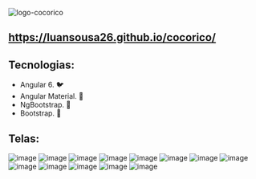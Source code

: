 ![logo-cocorico](https://user-images.githubusercontent.com/33549496/44005384-f9788f46-9e48-11e8-978c-99cfb5fd9444.png)

## https://luansousa26.github.io/cocorico/

## Tecnologias:

* Angular 6. :bird:
* Angular Material. :rat:
* NgBootstrap. :lion:
* Bootstrap. :horse:

## Telas:
![image](https://user-images.githubusercontent.com/33549496/44302389-e956b700-a2fd-11e8-9ec9-1021a033ad31.png)
![image](https://user-images.githubusercontent.com/33549496/44308999-c2e45a80-a395-11e8-939b-f61d3ce03911.png)
![image](https://user-images.githubusercontent.com/33549496/44302434-d85a7580-a2fe-11e8-99d7-fa02c05f5e90.png)
![image](https://user-images.githubusercontent.com/33549496/44620389-c0887180-a869-11e8-9951-6ba1aa952cbc.png)
![image](https://user-images.githubusercontent.com/33549496/44620395-d72ec880-a869-11e8-96fd-3689eef70fdd.png)
![image](https://user-images.githubusercontent.com/33549496/44303995-ff786d80-a325-11e8-88ce-e2f44505a7aa.png)
![image](https://user-images.githubusercontent.com/33549496/44303985-9690f580-a325-11e8-91f8-b6c89f1a591b.png)
![image](https://user-images.githubusercontent.com/33549496/44303999-4c5c4400-a326-11e8-9c8a-b577f7f23fb3.png)
![image](https://user-images.githubusercontent.com/33549496/44303971-3732e580-a325-11e8-969e-2c5752cbff21.png)
![image](https://user-images.githubusercontent.com/33549496/44618959-2cf97580-a856-11e8-9cb3-f00561115246.png)
![image](https://user-images.githubusercontent.com/33549496/44618967-426e9f80-a856-11e8-9eae-a8eeea975a87.png)
![image](https://user-images.githubusercontent.com/33549496/44629390-05251300-a925-11e8-87a4-1f0039b53cab.png)
![image](https://user-images.githubusercontent.com/33549496/44629401-284fc280-a925-11e8-9fc4-f8d5022621ff.png)








